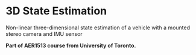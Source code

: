 # 3D State Estimation
Non-linear three-dimensional state estimation of a vehicle with a mounted stereo camera and IMU sensor

**Part of AER1513 course from University of Toronto.**

